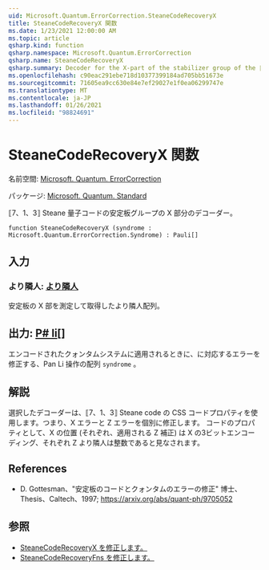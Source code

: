 ```yaml
---
uid: Microsoft.Quantum.ErrorCorrection.SteaneCodeRecoveryX
title: SteaneCodeRecoveryX 関数
ms.date: 1/23/2021 12:00:00 AM
ms.topic: article
qsharp.kind: function
qsharp.namespace: Microsoft.Quantum.ErrorCorrection
qsharp.name: SteaneCodeRecoveryX
qsharp.summary: Decoder for the X-part of the stabilizer group of the ⟦7, 1, 3⟧ Steane quantum code.
ms.openlocfilehash: c90eac291ebe718d10377399184ad705bb51673e
ms.sourcegitcommit: 71605ea9cc630e84e7ef29027e1f0ea06299747e
ms.translationtype: MT
ms.contentlocale: ja-JP
ms.lasthandoff: 01/26/2021
ms.locfileid: "98824691"
---
```

# <a name="steanecoderecoveryx-function"></a>SteaneCodeRecoveryX 関数

名前空間: [Microsoft. Quantum. ErrorCorrection](xref:Microsoft.Quantum.ErrorCorrection)

パッケージ: [Microsoft. Quantum. Standard](https://nuget.org/packages/Microsoft.Quantum.Standard)


⟦7、1、3⟧ Steane 量子コードの安定板グループの X 部分のデコーダー。

```qsharp
function SteaneCodeRecoveryX (syndrome : Microsoft.Quantum.ErrorCorrection.Syndrome) : Pauli[]
```


## <a name="input"></a>入力

### <a name="syndrome--syndrome"></a>より隣人: [より隣人](xref:Microsoft.Quantum.ErrorCorrection.Syndrome)

安定板の X 部を測定して取得したより隣人配列。



## <a name="output--pauli"></a>出力: [P# li](xref:microsoft.quantum.lang-ref.pauli)[]

エンコードされたクォンタムシステムに適用されるときに、に対応するエラーを修正する、Pan Li 操作の配列 `syndrome` 。

## <a name="remarks"></a>解説

選択したデコーダーは、⟦7、1、3⟧ Steane code の CSS コードプロパティを使用します。つまり、X エラーと Z エラーを個別に修正します。 コードのプロパティとして、X の位置 (それぞれ、適用される Z 補正) は X の3ビットエンコーディング、それぞれ Z より隣人は整数であると見なされます。

## <a name="references"></a>References

- D. Gottesman、"安定板のコードとクォンタムのエラーの修正" 博士、Thesis、Caltech、1997; https://arxiv.org/abs/quant-ph/9705052

## <a name="see-also"></a>参照

- [SteaneCodeRecoveryX を修正します。](xref:Microsoft.Quantum.ErrorCorrection.SteaneCodeRecoveryX)
- [SteaneCodeRecoveryFns を修正します。](xref:Microsoft.Quantum.ErrorCorrection.SteaneCodeRecoveryFns)
